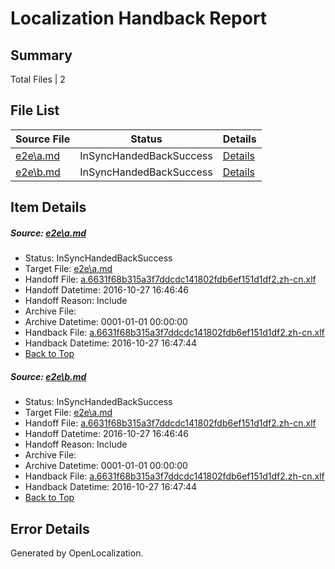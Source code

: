 # <a name='report-top'></a> Localization Handback Report

## Summary
 Total Files | 2

## File List
 Source File | Status | Details 
 ----------- | ------ | ------- 
 [e2e\a.md](https://github.com/OpenLocalizationTestOrg/ol-test0/blob/2fbcb29f86aa27d1f50dd7eb53e9f9a065443bf4/e2e/a.md) | InSyncHandedBackSuccess | [Details](#b43ac7d8112905635ba172297c2abded4fd460f51)
 [e2e\b.md](https://github.com/OpenLocalizationTestOrg/ol-test0/blob/2fbcb29f86aa27d1f50dd7eb53e9f9a065443bf4/e2e/b.md) | InSyncHandedBackSuccess | [Details](#b43ac7d8112905635ba172297c2abded4fd460f52)

## Item Details
##### <a name='b43ac7d8112905635ba172297c2abded4fd460f51'></a> Source: [e2e\a.md](https://github.com/OpenLocalizationTestOrg/ol-test0/blob/2fbcb29f86aa27d1f50dd7eb53e9f9a065443bf4/e2e/a.md)
* Status: InSyncHandedBackSuccess
* Target File: [e2e\a.md](https://github.com/OpenLocalizationTestOrg/ol-test0-zhcn/blob/4c3dfb13750aabb52892567e6c932e6e9fb4a26c/e2e/a.md)
* Handoff File: [a.6631f68b315a3f7ddcdc141802fdb6ef151d1df2.zh-cn.xlf](https://github.com/OpenLocalizationTestOrg/ol-test0-handoff/blob/cb589477d0f1cb72e4fed6569fe76d39d2ba9fd1/ol-handoff/OpenLocalizationTestOrg/ol-test0-zhcn/shujia/ht/a.6631f68b315a3f7ddcdc141802fdb6ef151d1df2.zh-cn.xlf)
* Handoff Datetime: 2016-10-27 16:46:46
* Handoff Reason: Include
* Archive File: 
* Archive Datetime: 0001-01-01 00:00:00
* Handback File: [a.6631f68b315a3f7ddcdc141802fdb6ef151d1df2.zh-cn.xlf](https://github.com/OpenLocalizationTestOrg/ol-test0-handback/blob/a3e04c7b5c2bc4110c3e8f739c122758e2d53310/ol-handback/OpenLocalizationTestOrg/ol-test0-zhcn/shujia/ht/a.6631f68b315a3f7ddcdc141802fdb6ef151d1df2.zh-cn.xlf)
* Handback Datetime: 2016-10-27 16:47:44
* [Back to Top](#report-top)

##### <a name='b43ac7d8112905635ba172297c2abded4fd460f52'></a> Source: [e2e\b.md](https://github.com/OpenLocalizationTestOrg/ol-test0/blob/2fbcb29f86aa27d1f50dd7eb53e9f9a065443bf4/e2e/b.md)
* Status: InSyncHandedBackSuccess
* Target File: [e2e\a.md](https://github.com/OpenLocalizationTestOrg/ol-test0-zhcn/blob/4c3dfb13750aabb52892567e6c932e6e9fb4a26c/e2e/a.md)
* Handoff File: [a.6631f68b315a3f7ddcdc141802fdb6ef151d1df2.zh-cn.xlf](https://github.com/OpenLocalizationTestOrg/ol-test0-handoff/blob/cb589477d0f1cb72e4fed6569fe76d39d2ba9fd1/ol-handoff/OpenLocalizationTestOrg/ol-test0-zhcn/shujia/ht/a.6631f68b315a3f7ddcdc141802fdb6ef151d1df2.zh-cn.xlf)
* Handoff Datetime: 2016-10-27 16:46:46
* Handoff Reason: Include
* Archive File: 
* Archive Datetime: 0001-01-01 00:00:00
* Handback File: [a.6631f68b315a3f7ddcdc141802fdb6ef151d1df2.zh-cn.xlf](https://github.com/OpenLocalizationTestOrg/ol-test0-handback/blob/a3e04c7b5c2bc4110c3e8f739c122758e2d53310/ol-handback/OpenLocalizationTestOrg/ol-test0-zhcn/shujia/ht/a.6631f68b315a3f7ddcdc141802fdb6ef151d1df2.zh-cn.xlf)
* Handback Datetime: 2016-10-27 16:47:44
* [Back to Top](#report-top)


## Error Details

Generated by OpenLocalization.
